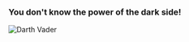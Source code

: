 ### You don't know the power of the dark side!
![Darth Vader](https://lumiere-a.akamaihd.net/v1/images/darth-vader-main_4560aff7.jpeg?region=0%2C67%2C1280%2C720)
<!--
**GabrielPinheiro-speedio/GabrielPinheiro-speedio** is a ✨ _special_ ✨ repository because its `README.md` (this file) appears on your GitHub profile.

Here are some ideas to get you started:

- 🔭 I’m currently working on ...
- 🌱 I’m currently learning ...
- 👯 I’m looking to collaborate on ...
- 🤔 I’m looking for help with ...
- 💬 Ask me about ...
- 📫 How to reach me: ...
- 😄 Pronouns: ...
- ⚡ Fun fact: ...
-->
